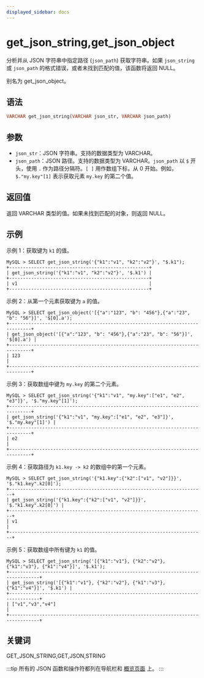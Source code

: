 ```yaml
---
displayed_sidebar: docs
---
```


# get_json_string,get_json_object

分析并从 JSON 字符串中指定路径 (`json_path`) 获取字符串。如果 `json_string` 或 `json_path` 的格式错误，或者未找到匹配的值，该函数将返回 NULL。

别名为 get_json_object。

## 语法

```Haskell
VARCHAR get_json_string(VARCHAR json_str, VARCHAR json_path)
```

## 参数

- `json_str`：JSON 字符串。支持的数据类型为 VARCHAR。
- `json_path`：JSON 路径。支持的数据类型为 VARCHAR。`json_path` 以 `$` 开头，使用 `.` 作为路径分隔符。`[ ]` 用作数组下标，从 0 开始。例如，`$."my.key"[1]` 表示获取元素 `my.key` 的第二个值。

## 返回值

返回 VARCHAR 类型的值。如果未找到匹配的对象，则返回 NULL。

## 示例

示例 1：获取键为 `k1` 的值。

```Plain Text
MySQL > SELECT get_json_string('{"k1":"v1", "k2":"v2"}', "$.k1");
+---------------------------------------------------+
| get_json_string('{"k1":"v1", "k2":"v2"}', '$.k1') |
+---------------------------------------------------+
| v1                                                |
+---------------------------------------------------+
```

示例 2：从第一个元素获取键为 `a` 的值。

```Plain Text
MySQL > SELECT get_json_object('[{"a":"123", "b": "456"},{"a":"23", "b": "56"}]', '$[0].a');
+------------------------------------------------------------------------------+
| get_json_object('[{"a":"123", "b": "456"},{"a":"23", "b": "56"}]', '$[0].a') |
+------------------------------------------------------------------------------+
| 123                                                                          |
+------------------------------------------------------------------------------+
```

示例 3：获取数组中键为 `my.key` 的第二个元素。

```Plain Text
MySQL > SELECT get_json_string('{"k1":"v1", "my.key":["e1", "e2", "e3"]}', '$."my.key"[1]');
+------------------------------------------------------------------------------+
| get_json_string('{"k1":"v1", "my.key":["e1", "e2", "e3"]}', '$."my.key"[1]') |
+------------------------------------------------------------------------------+
| e2                                                                           |
+------------------------------------------------------------------------------+
```

示例 4：获取路径为 `k1.key -> k2` 的数组中的第一个元素。

```Plain Text
MySQL > SELECT get_json_string('{"k1.key":{"k2":["v1", "v2"]}}', '$."k1.key".k2[0]');
+-----------------------------------------------------------------------+
| get_json_string('{"k1.key":{"k2":["v1", "v2"]}}', '$."k1.key".k2[0]') |
+-----------------------------------------------------------------------+
| v1                                                                    |
+-----------------------------------------------------------------------+
```

示例 5：获取数组中所有键为 `k1` 的值。

```Plain Text
MySQL > SELECT get_json_string('[{"k1":"v1"}, {"k2":"v2"}, {"k1":"v3"}, {"k1":"v4"}]', '$.k1');
+---------------------------------------------------------------------------------+
| get_json_string('[{"k1":"v1"}, {"k2":"v2"}, {"k1":"v3"}, {"k1":"v4"}]', '$.k1') |
+---------------------------------------------------------------------------------+
| ["v1","v3","v4"]                                                                |
+---------------------------------------------------------------------------------+
```

## 关键词

GET_JSON_STRING,GET,JSON,STRING

:::tip
所有的 JSON 函数和操作符都列在导航栏和 [概览页面](../overview-of-json-functions-and-operators.md) 上。
:::
